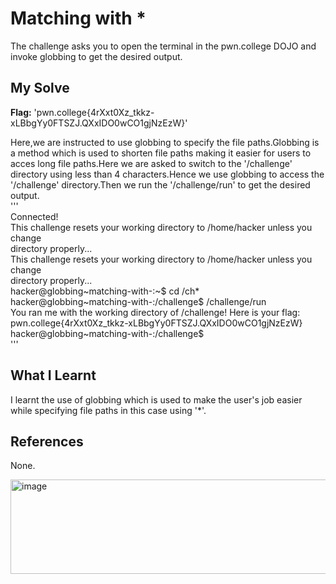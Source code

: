 # Matching with *
The challenge asks you to open the terminal in the pwn.college DOJO and invoke globbing to get the desired output.    

## My Solve
**Flag:** 'pwn.college{4rXxt0Xz_tkkz-xLBbgYy0FTSZJ.QXxIDO0wCO1gjNzEzW}'     

Here,we are instructed to use globbing to specify the file paths.Globbing is a method which is used to shorten file paths making it easier for users to acces long file paths.Here we are asked to switch to the '/challenge' directory using less than 4 characters.Hence we use globbing to access the '/challenge' directory.Then we run the '/challenge/run' to get the desired output.    
'''    
Connected!                                                                             
This challenge resets your working directory to /home/hacker unless you change       
directory properly...     
This challenge resets your working directory to /home/hacker unless you change      
directory properly...     
hacker@globbing~matching-with-:~$ cd /ch*     
hacker@globbing~matching-with-:/challenge$ /challenge/run     
You ran me with the working directory of /challenge! Here is your flag:     
pwn.college{4rXxt0Xz_tkkz-xLBbgYy0FTSZJ.QXxIDO0wCO1gjNzEzW}     
hacker@globbing~matching-with-:/challenge$       
'''     

## What I Learnt
I learnt the use of globbing which is used to make the user's job easier while specifying file paths in this case using '*'.      

## References
None.    


<img width="566" height="151" alt="image" src="https://github.com/user-attachments/assets/682f7b09-56cd-4259-a55a-12cca931feb6" />


